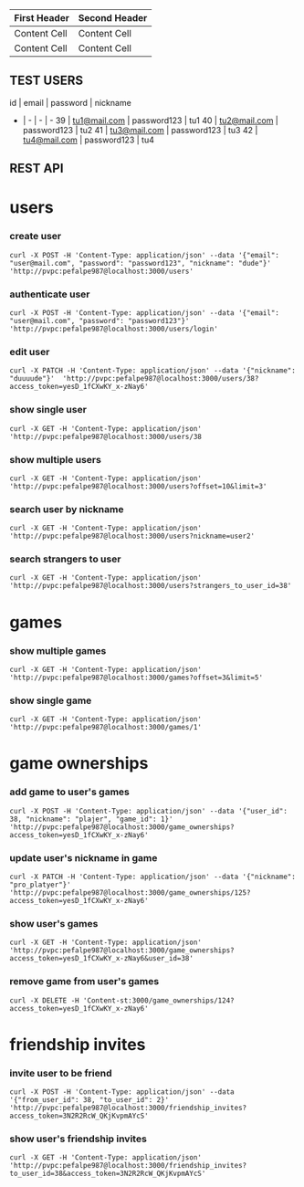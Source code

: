 First Header  | Second Header
------------- | -------------
Content Cell  | Content Cell
Content Cell  | Content Cell

## TEST USERS
id | email | password  | nickname
- | - | - | -
39 | tu1@mail.com | password123 | tu1
40 | tu2@mail.com | password123 | tu2
41 | tu3@mail.com | password123 | tu3
42 | tu4@mail.com | password123 | tu4
## REST API
#  users
### create user
```
curl -X POST -H 'Content-Type: application/json' --data '{"email": "user@mail.com", "password": "password123", "nickname": "dude"}'  'http://pvpc:pefalpe987@localhost:3000/users'
```
### authenticate user
```
curl -X POST -H 'Content-Type: application/json' --data '{"email": "user@mail.com", "password": "password123"}'  'http://pvpc:pefalpe987@localhost:3000/users/login'
```
### edit user
```
curl -X PATCH -H 'Content-Type: application/json' --data '{"nickname": "duuuude"}'  'http://pvpc:pefalpe987@localhost:3000/users/38?access_token=yesD_1fCXwKY_x-zNay6'
```
### show single user
```
curl -X GET -H 'Content-Type: application/json'  'http://pvpc:pefalpe987@localhost:3000/users/38
```
### show multiple users
```
curl -X GET -H 'Content-Type: application/json' 'http://pvpc:pefalpe987@localhost:3000/users?offset=10&limit=3'
```
### search user by nickname
```
curl -X GET -H 'Content-Type: application/json' 'http://pvpc:pefalpe987@localhost:3000/users?nickname=user2'
```
### search strangers to user
```
curl -X GET -H 'Content-Type: application/json' 'http://pvpc:pefalpe987@localhost:3000/users?strangers_to_user_id=38'
```
# games
### show multiple games
```
curl -X GET -H 'Content-Type: application/json' 'http://pvpc:pefalpe987@localhost:3000/games?offset=3&limit=5'
```
### show single game
```
curl -X GET -H 'Content-Type: application/json' 'http://pvpc:pefalpe987@localhost:3000/games/1'
```
# game ownerships
### add game to user's games
```
curl -X POST -H 'Content-Type: application/json' --data '{"user_id": 38, "nickname": "plajer", "game_id": 1}'  'http://pvpc:pefalpe987@localhost:3000/game_ownerships?access_token=yesD_1fCXwKY_x-zNay6'
```
### update user's nickname in game
```
curl -X PATCH -H 'Content-Type: application/json' --data '{"nickname": "pro_platyer"}'  'http://pvpc:pefalpe987@localhost:3000/game_ownerships/125?access_token=yesD_1fCXwKY_x-zNay6'
```
### show user's games
```
curl -X GET -H 'Content-Type: application/json' 'http://pvpc:pefalpe987@localhost:3000/game_ownerships?access_token=yesD_1fCXwKY_x-zNay6&user_id=38'
```
### remove game from user's games
```
curl -X DELETE -H 'Content-st:3000/game_ownerships/124?access_token=yesD_1fCXwKY_x-zNay6'
```
# friendship invites
### invite user to be friend
```
curl -X POST -H 'Content-Type: application/json' --data '{"from_user_id": 38, "to_user_id": 2}'  'http://pvpc:pefalpe987@localhost:3000/friendship_invites?access_token=3N2R2RcW_QKjKvpmAYcS'
```
### show user's friendship invites
```
curl -X GET -H 'Content-Type: application/json' 'http://pvpc:pefalpe987@localhost:3000/friendship_invites?to_user_id=38&access_token=3N2R2RcW_QKjKvpmAYcS'
```
